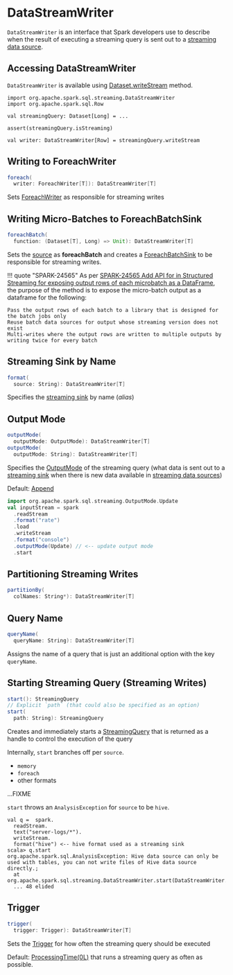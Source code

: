 # DataStreamWriter

`DataStreamWriter` is an interface that Spark developers use to describe when the result of executing a streaming query is sent out to a [streaming data source](#format).

## <span id="writeStream"> Accessing DataStreamWriter

`DataStreamWriter` is available using [Dataset.writeStream](operators/writeStream.md) method.

```text
import org.apache.spark.sql.streaming.DataStreamWriter
import org.apache.spark.sql.Row

val streamingQuery: Dataset[Long] = ...

assert(streamingQuery.isStreaming)

val writer: DataStreamWriter[Row] = streamingQuery.writeStream
```

## <span id="foreach"> Writing to ForeachWriter

```scala
foreach(
  writer: ForeachWriter[T]): DataStreamWriter[T]
```

Sets [ForeachWriter](datasources/foreach/ForeachWriter.md) as responsible for streaming writes

## <span id="foreachBatch"> Writing Micro-Batches to ForeachBatchSink

```scala
foreachBatch(
  function: (Dataset[T], Long) => Unit): DataStreamWriter[T]
```

Sets the [source](#source) as **foreachBatch** and creates a [ForeachBatchSink](datasources/ForeachBatchSink.md) to be responsible for streaming writes.

!!! quote "SPARK-24565"
    As per [SPARK-24565 Add API for in Structured Streaming for exposing output rows of each microbatch as a DataFrame](https://issues.apache.org/jira/browse/SPARK-24565), the purpose of the method is to expose the micro-batch output as a dataframe for the following:

    Pass the output rows of each batch to a library that is designed for the batch jobs only
    Reuse batch data sources for output whose streaming version does not exist
    Multi-writes where the output rows are written to multiple outputs by writing twice for every batch

## <span id="format"> Streaming Sink by Name

```scala
format(
  source: String): DataStreamWriter[T]
```

Specifies the [streaming sink](Sink.md) by name (_alias_)

## <span id="outputMode"> Output Mode

```scala
outputMode(
  outputMode: OutputMode): DataStreamWriter[T]
outputMode(
  outputMode: String): DataStreamWriter[T]
```

Specifies the [OutputMode](OutputMode.md) of the streaming query (what data is sent out to a [streaming sink](Sink.md) when there is new data available in [streaming data sources](Source.md))

Default: [Append](OutputMode.md#Append)

```scala
import org.apache.spark.sql.streaming.OutputMode.Update
val inputStream = spark
  .readStream
  .format("rate")
  .load
  .writeStream
  .format("console")
  .outputMode(Update) // <-- update output mode
  .start
```

## <span id="partitionBy"> Partitioning Streaming Writes

```scala
partitionBy(
  colNames: String*): DataStreamWriter[T]
```

## <span id="queryName"> Query Name

```scala
queryName(
  queryName: String): DataStreamWriter[T]
```

Assigns the name of a query that is just an additional option with the key `queryName`.

## <span id="start"> Starting Streaming Query (Streaming Writes)

```scala
start(): StreamingQuery
// Explicit `path` (that could also be specified as an option)
start(
  path: String): StreamingQuery
```

Creates and immediately starts a [StreamingQuery](StreamingQuery.md) that is returned as a handle to control the execution of the query

Internally, `start` branches off per `source`.

* `memory`
* `foreach`
* other formats

...FIXME

`start` throws an `AnalysisException` for `source` to be `hive`.

```text
val q =  spark.
  readStream.
  text("server-logs/*").
  writeStream.
  format("hive") <-- hive format used as a streaming sink
scala> q.start
org.apache.spark.sql.AnalysisException: Hive data source can only be used with tables, you can not write files of Hive data source directly.;
  at org.apache.spark.sql.streaming.DataStreamWriter.start(DataStreamWriter.scala:234)
  ... 48 elided
```

## <span id="trigger"> Trigger

```scala
trigger(
  trigger: Trigger): DataStreamWriter[T]
```

Sets the [Trigger](Trigger.md) for how often the streaming query should be executed

Default: [ProcessingTime(0L)](Trigger.md#ProcessingTime) that runs a streaming query as often as possible.
